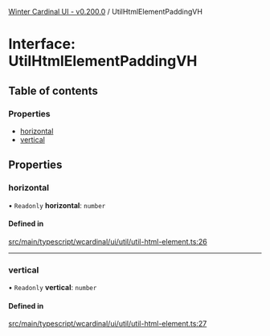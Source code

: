 [Winter Cardinal UI - v0.200.0](../index.md) / UtilHtmlElementPaddingVH

# Interface: UtilHtmlElementPaddingVH

## Table of contents

### Properties

- [horizontal](UtilHtmlElementPaddingVH.md#horizontal)
- [vertical](UtilHtmlElementPaddingVH.md#vertical)

## Properties

### horizontal

• `Readonly` **horizontal**: `number`

#### Defined in

[src/main/typescript/wcardinal/ui/util/util-html-element.ts:26](https://github.com/winter-cardinal/winter-cardinal-ui/blob/v0.200.0/src/main/typescript/wcardinal/ui/util/util-html-element.ts#L26)

___

### vertical

• `Readonly` **vertical**: `number`

#### Defined in

[src/main/typescript/wcardinal/ui/util/util-html-element.ts:27](https://github.com/winter-cardinal/winter-cardinal-ui/blob/v0.200.0/src/main/typescript/wcardinal/ui/util/util-html-element.ts#L27)
